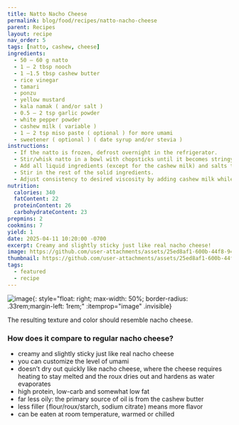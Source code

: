 ```yaml
---
title: Natto Nacho Cheese
permalink: blog/food/recipes/natto-nacho-cheese
parent: Recipes
layout: recipe
nav_order: 5
tags: [natto, cashew, cheese]
ingredients:
  - 50 – 60 g natto
  - 1 – 2 tbsp nooch
  - 1 –1.5 tbsp cashew butter
  - rice vinegar
  - tamari
  - ponzu
  - yellow mustard
  - kala namak ( and/or salt )
  - 0.5 – 2 tsp garlic powder
  - white pepper powder
  - cashew milk ( variable )
  - 1 – 2 tsp miso paste ( optional ) for more umami
  - sweetener ( optional ) ( date syrup and/or stevia )
instructions:
  - If the natto is frozen, defrost overnight in the refrigerator.
  - Stir/whisk natto in a bowl with chopsticks until it becomes stringy and creamy. Using a fork is not reccommended.
  - Add all liquid ingredients (except for the cashew milk) and salts to taste and whisk til dissolved.
  - Stir in the rest of the solid ingredients. 
  - Adjust consistency to desired viscosity by adding cashew milk while stirring.
nutrition:
  calories: 340
  fatContent: 22
  proteinContent: 26
  carbohydrateContent: 23
prepmins: 2
cookmins: 7
yield: 1
date: 2025-04-11 10:20:00 -0700
excerpt: Creamy and slightly sticky just like real nacho cheese!
image: https://github.com/user-attachments/assets/25ed8af1-600b-44f8-949f-1a5fcfb311e3
thumbnail: https://github.com/user-attachments/assets/25ed8af1-600b-44f8-949f-1a5fcfb311e3
tags:
  - featured
  - recipe
---
```


![image](https://github.com/user-attachments/assets/25ed8af1-600b-44f8-949f-1a5fcfb311e3){: style="float: right; max-width: 50%; border-radius: .33rem;margin-left: 1rem;" :itemprop="image" .invisible}

The resulting texture and color should resemble nacho cheese.

### How does it compare to regular nacho cheese?

- creamy and slightly sticky just like real nacho cheese
- you can customize the level of umami
- doesn’t dry out quickly like nacho cheese, where the cheese requires heating to stay melted and the roux dries out and hardens as water evaporates
- high protein, low-carb and somewhat low fat
- far less oily: the primary source of oil is from the cashew butter
- less filler ( flour/roux/starch, sodium citrate ) means more flavor
- can be eaten at room temperature, warmed or chilled


<!-- ![image](https://github.com/user-attachments/assets/9658417e-cf49-43bd-8fae-7a2c73e25605){: style="float: right; width: 50%"} -->
